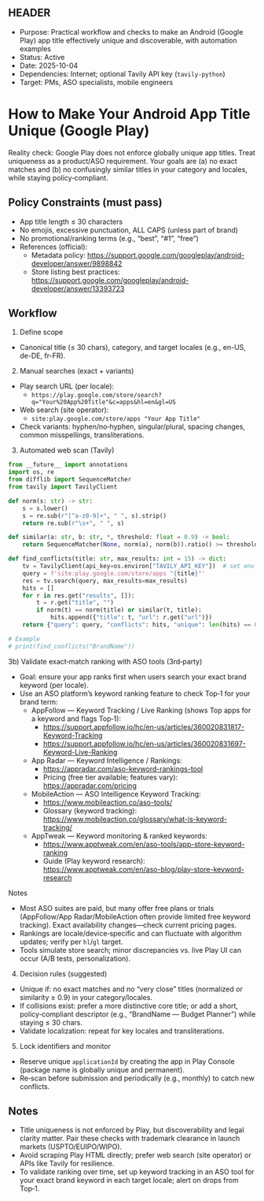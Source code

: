 ## HEADER
- Purpose: Practical workflow and checks to make an Android (Google Play) app title effectively unique and discoverable, with automation examples
- Status: Active
- Date: 2025-10-04
- Dependencies: Internet; optional Tavily API key (`tavily-python`)
- Target: PMs, ASO specialists, mobile engineers

# How to Make Your Android App Title Unique (Google Play)

Reality check: Google Play does not enforce globally unique app titles. Treat uniqueness as a product/ASO requirement. Your goals are (a) no exact matches and (b) no confusingly similar titles in your category and locales, while staying policy‑compliant.

## Policy Constraints (must pass)
- App title length ≤ 30 characters
- No emojis, excessive punctuation, ALL CAPS (unless part of brand)
- No promotional/ranking terms (e.g., “best”, “#1”, “free”)
- References (official):
  - Metadata policy: https://support.google.com/googleplay/android-developer/answer/9898842
  - Store listing best practices: https://support.google.com/googleplay/android-developer/answer/13393723

## Workflow
1) Define scope
- Canonical title (≤ 30 chars), category, and target locales (e.g., en-US, de-DE, fr-FR).

2) Manual searches (exact + variants)
- Play search URL (per locale):
  - `https://play.google.com/store/search?q="Your%20App%20Title"&c=apps&hl=en&gl=US`
- Web search (site operator):
  - `site:play.google.com/store/apps "Your App Title"`
- Check variants: hyphen/no‑hyphen, singular/plural, spacing changes, common misspellings, transliterations.

3) Automated web scan (Tavily)
```python
from __future__ import annotations
import os, re
from difflib import SequenceMatcher
from tavily import TavilyClient

def norm(s: str) -> str:
    s = s.lower()
    s = re.sub(r"[^a-z0-9]+", " ", s).strip()
    return re.sub(r"\s+", " ", s)

def similar(a: str, b: str, *, threshold: float = 0.9) -> bool:
    return SequenceMatcher(None, norm(a), norm(b)).ratio() >= threshold

def find_conflicts(title: str, max_results: int = 15) -> dict:
    tv = TavilyClient(api_key=os.environ["TAVILY_API_KEY"])  # set env first
    query = f'site:play.google.com/store/apps "{title}"'
    res = tv.search(query, max_results=max_results)
    hits = []
    for r in res.get("results", []):
        t = r.get("title", "")
        if norm(t) == norm(title) or similar(t, title):
            hits.append({"title": t, "url": r.get("url")})
    return {"query": query, "conflicts": hits, "unique": len(hits) == 0}

# Example
# print(find_conflicts("BrandName"))
```

3b) Validate exact‑match ranking with ASO tools (3rd‑party)
- Goal: ensure your app ranks first when users search your exact brand keyword (per locale).
- Use an ASO platform’s keyword ranking feature to check Top‑1 for your brand term:
  - AppFollow — Keyword Tracking / Live Ranking (shows Top apps for a keyword and flags Top‑1):
    - https://support.appfollow.io/hc/en-us/articles/360020831817-Keyword-Tracking
    - https://support.appfollow.io/hc/en-us/articles/360020831697-Keyword-Live-Ranking
  - App Radar — Keyword Intelligence / Rankings:
    - https://appradar.com/aso-keyword-rankings-tool
    - Pricing (free tier available; features vary): https://appradar.com/pricing
  - MobileAction — ASO Intelligence Keyword Tracking:
    - https://www.mobileaction.co/aso-tools/
    - Glossary (keyword tracking): https://www.mobileaction.co/glossary/what-is-keyword-tracking/
  - AppTweak — Keyword monitoring & ranked keywords:
    - https://www.apptweak.com/en/aso-tools/app-store-keyword-ranking
    - Guide (Play keyword research): https://www.apptweak.com/en/aso-blog/play-store-keyword-research

Notes
- Most ASO suites are paid, but many offer free plans or trials (AppFollow/App Radar/MobileAction often provide limited free keyword tracking). Exact availability changes—check current pricing pages.
- Rankings are locale/device‑specific and can fluctuate with algorithm updates; verify per `hl`/`gl` target.
- Tools simulate store search; minor discrepancies vs. live Play UI can occur (A/B tests, personalization).

4) Decision rules (suggested)
- Unique if: no exact matches and no “very close” titles (normalized or similarity ≥ 0.9) in your category/locales.
- If collisions exist: prefer a more distinctive core title; or add a short, policy‑compliant descriptor (e.g., “BrandName — Budget Planner”) while staying ≤ 30 chars.
- Validate localization: repeat for key locales and transliterations.

5) Lock identifiers and monitor
- Reserve unique `applicationId` by creating the app in Play Console (package name is globally unique and permanent).
- Re‑scan before submission and periodically (e.g., monthly) to catch new conflicts.

## Notes
- Title uniqueness is not enforced by Play, but discoverability and legal clarity matter. Pair these checks with trademark clearance in launch markets (USPTO/EUIPO/WIPO).
- Avoid scraping Play HTML directly; prefer web search (site operator) or APIs like Tavily for resilience.
 - To validate ranking over time, set up keyword tracking in an ASO tool for your exact brand keyword in each target locale; alert on drops from Top‑1.
